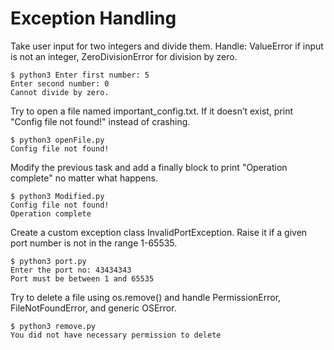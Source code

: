 # Exception Handling 

Take user input for two integers and divide them. Handle: ValueError if input is not an integer, ZeroDivisionError for division by zero.

    $ python3 Enter first number: 5
    Enter second number: 0
    Cannot divide by zero.
    
Try to open a file named important_config.txt. If it doesn’t exist, print "Config file not found!" instead of crashing.

    $ python3 openFile.py
    Config file not found!

Modify the previous task and add a finally block to print "Operation complete" no matter what happens.

    $ python3 Modified.py 
    Config file not found!
    Operation complete

Create a custom exception class InvalidPortException. Raise it if a given port number is not in the range 1-65535.

    $ python3 port.py
    Enter the port no: 43434343
    Port must be between 1 and 65535

Try to delete a file using os.remove() and handle PermissionError, FileNotFoundError, and generic OSError.

    $ python3 remove.py
    You did not have necessary permission to delete
